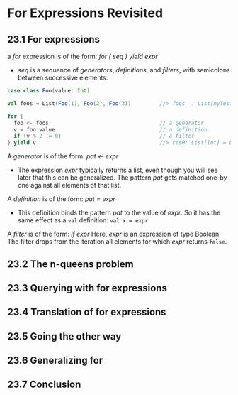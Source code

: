 # For Expressions Revisited

## 23.1 For expressions
a *for* expression is of the form: *for ( seq ) yield expr*
- *seq* is a sequence of *generators*, *definitions*, and *filters*, with semicolons between successive elements. 

```scala
case class Foo(value: Int)

val foos = List(Foo(1), Foo(2), Foo(3))         //> foos  : List[myTest.Foo] = List(Foo(1), Foo(2), Foo(3))

for {
  foo <- foos                                   // a generator
  v = foo.value                                 // a definition
  if (v % 2 != 0)                               // a filter
} yield v                                       //> res0: List[Int] = List(1, 3)
```

A *generator* is of the form: *pat <- expr*
- The expression *expr* typically returns a list, even though you will see later that this can be generalized. The pattern *pat* gets matched one-by-one against all elements of that list.

A *definition* is of the form: *pat = expr*
- This definition binds the pattern *pat* to the value of *expr*. So it has the same effect as a `val` definition: `val x = expr`

A *filter* is of the form: *if expr*
Here, *expr* is an expression of type Boolean. The filter drops from the iteration all elements for which *expr* returns `false`.

## 23.2 The n-queens problem

## 23.3 Querying with for expressions

## 23.4 Translation of for expressions

## 23.5 Going the other way

## 23.6 Generalizing for

## 23.7 Conclusion

